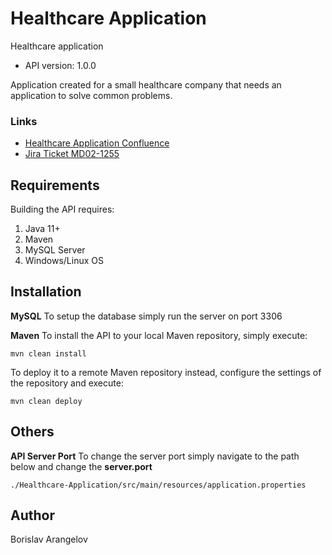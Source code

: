 # Healthcare Application

Healthcare application
- API version: 1.0.0

Application created for a small healthcare company that needs an application to solve common problems.

### Links
- [Healthcare Application Confluence](https://mentormate.atlassian.net/wiki/spaces/~570638838/pages/2021490741/Healthcare+Application)
- [Jira Ticket MD02-1255](https://mentormate.atlassian.net/browse/MD02-1255)


## Requirements

Building the API requires:
1. Java 11+
2. Maven
3. MySQL Server
4. Windows/Linux OS

## Installation
**MySQL**
To setup the database simply run the server on port 3306

**Maven**
To install the API to your local Maven repository, simply execute:

```shell
mvn clean install
```

To deploy it to a remote Maven repository instead, configure the settings of the repository and execute:

```shell
mvn clean deploy
```
## Others
**API Server Port**
To change the server port simply navigate to the path below and change the **server.port**
```
./Healthcare-Application/src/main/resources/application.properties
```
## Author
Borislav Arangelov

